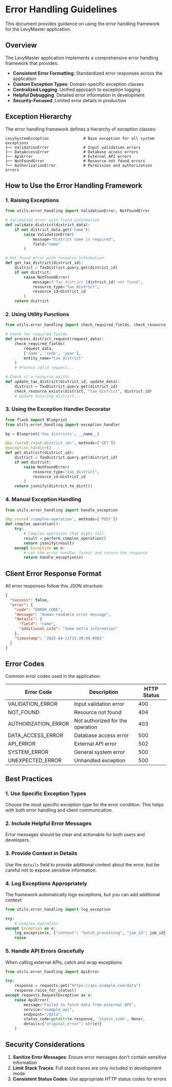 # Error Handling Guidelines

This document provides guidance on using the error handling framework for the LevyMaster application.

## Overview

The LevyMaster application implements a comprehensive error handling framework that provides:

- **Consistent Error Formatting**: Standardized error responses across the application
- **Custom Exception Types**: Domain-specific exception classes
- **Centralized Logging**: Unified approach to exception logging
- **Helpful Debugging**: Detailed error information in development
- **Security-Focused**: Limited error details in production

## Exception Hierarchy

The error handling framework defines a hierarchy of exception classes:

```
LevySystemException               # Base exception for all system exceptions
├── ValidationError               # Input validation errors
├── DataAccessError               # Database access errors
├── ApiError                      # External API errors
├── NotFoundError                 # Resource not found errors
└── AuthorizationError            # Permission and authorization errors
```

## How to Use the Error Handling Framework

### 1. Raising Exceptions

```python
from utils.error_handling import ValidationError, NotFoundError

# Validation error with field information
def validate_district(district_data):
    if not district_data.get('name'):
        raise ValidationError(
            message="District name is required",
            field="name"
        )

# Not found error with resource information
def get_tax_district(district_id):
    district = TaxDistrict.query.get(district_id)
    if not district:
        raise NotFoundError(
            message=f"Tax district {district_id} not found",
            resource_type="tax_district",
            resource_id=district_id
        )
    return district
```

### 2. Using Utility Functions

```python
from utils.error_handling import check_required_fields, check_resource_exists

# Check for required fields
def process_district_request(request_data):
    check_required_fields(
        request_data, 
        ['name', 'code', 'year'], 
        entity_name="tax district"
    )
    # Process valid request...

# Check if a resource exists
def update_tax_district(district_id, update_data):
    district = TaxDistrict.query.get(district_id)
    check_resource_exists(district, "tax_district", district_id)
    # Update existing district...
```

### 3. Using the Exception Handler Decorator

```python
from flask import Blueprint
from utils.error_handling import exception_handler

bp = Blueprint('tax_districts', __name__)

@bp.route('/<int:district_id>', methods=['GET'])
@exception_handler()
def get_district(district_id):
    district = TaxDistrict.query.get(district_id)
    if not district:
        raise NotFoundError(
            resource_type="tax_district",
            resource_id=district_id
        )
    return jsonify(district.to_dict())
```

### 4. Manual Exception Handling

```python
from utils.error_handling import handle_exception

@bp.route('/complex-operation', methods=['POST'])
def complex_operation():
    try:
        # Complex operation that might fail
        result = perform_complex_operation()
        return jsonify(result)
    except Exception as e:
        # Let the error handler format and return the response
        return handle_exception(e)
```

## Client Error Response Format

All error responses follow this JSON structure:

```json
{
  "success": false,
  "error": {
    "code": "ERROR_CODE",
    "message": "Human-readable error message",
    "details": {
      "field": "name",
      "additional_info": "Some extra information"
    },
    "timestamp": "2025-04-11T15:30:00.000Z"
  }
}
```

## Error Codes

Common error codes used in the application:

| Error Code | Description | HTTP Status |
|------------|-------------|-------------|
| VALIDATION_ERROR | Input validation error | 400 |
| NOT_FOUND | Resource not found | 404 |
| AUTHORIZATION_ERROR | Not authorized for the operation | 403 |
| DATA_ACCESS_ERROR | Database access error | 500 |
| API_ERROR | External API error | 502 |
| SYSTEM_ERROR | General system error | 500 |
| UNEXPECTED_ERROR | Unhandled exception | 500 |

## Best Practices

### 1. Use Specific Exception Types

Choose the most specific exception type for the error condition. This helps with both error handling and client communication.

### 2. Include Helpful Error Messages

Error messages should be clear and actionable for both users and developers.

### 3. Provide Context in Details

Use the `details` field to provide additional context about the error, but be careful not to expose sensitive information.

### 4. Log Exceptions Appropriately

The framework automatically logs exceptions, but you can add additional context:

```python
from utils.error_handling import log_exception

try:
    # Complex operation
except Exception as e:
    log_exception(e, {"context": "batch_processing", "job_id": job_id})
    raise
```

### 5. Handle API Errors Gracefully

When calling external APIs, catch and wrap exceptions:

```python
from utils.error_handling import ApiError

try:
    response = requests.get("https://api.example.com/data")
    response.raise_for_status()
except requests.RequestException as e:
    raise ApiError(
        message="Failed to fetch data from external API",
        service="example_api",
        endpoint="/data",
        status_code=getattr(e.response, 'status_code', None),
        details={"original_error": str(e)}
    )
```

## Security Considerations

1. **Sanitize Error Messages**: Ensure error messages don't contain sensitive information
2. **Limit Stack Traces**: Full stack traces are only included in development mode
3. **Consistent Status Codes**: Use appropriate HTTP status codes for errors